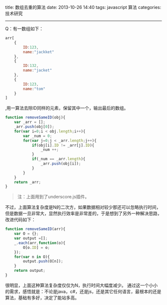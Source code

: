 title: 数组去重的算法
date: 2013-10-26 14:40
tags: javascript 算法
categories: 技术研究

---

Q：有一数组如下：

```javascript
arr[
    {
        ID:123,
        name:"jackket"
    },
    {   
        ID:132,
        name:"jacket"
    },
    {   
        ID:123,
        name:"tom"
    }
]
```

,用一算法去除ID同样的元素，保留其中一个，输出最后的数组。

```javascript
function removeSameID(obj){
    var _arr = [];
    _arr.push(obj[0]);
    for(var i=0;i < obj.length;i++){
        var _num = 0;
        for(var j=0;j < _arr.length;j++){
            if(obj[i].ID != _arr[j].ID){
                _num ++;
            }
            if(_num == _arr.length){
                _arr.push(obj[i]);
            }
        }
    }
    return _arr;
}
```

> 注：上面用到了underscore.js插件。

不过，上面算法复杂度是N的二次方，如果数据相对较少那还可以忽略执行时间，但是数据一旦非常大，显然执行效率是非常差的，于是想到了另外一种解决思路，改进代码如下：

```javascript
function removeSameID(arr){
    var O = {};
    var output =[];
    _.each(arr,function(o){
        O[o.ID] = o;
    });
    for(var n in O){
        output.push(O[n]);
    }
    return output;
}
```

很明显，上面这种算法复杂度仅仅为N，执行时间大幅度减少。
通过这一个小小的需求，感悟就是：不论是java，c#，还是js，还是其它任何语言，最根本的还是算法，基础有多好，决定了能站多高。

